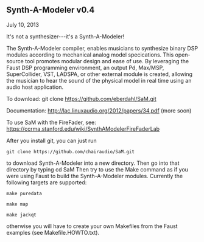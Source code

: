 Synth-A-Modeler v0.4
--------------------
July 10, 2013


It's not a synthesizer---it's a Synth-A-Modeler!



The Synth-A-Modeler compiler, enables musicians to synthesize binary DSP modules according to mechanical analog model specications. This open-source tool promotes modular design
and ease of use. By leveraging the Faust DSP programming environment, an output Pd, Max/MSP, SuperCollider, VST, LADSPA, or other external module is created, allowing the musician to hear the sound of the physical model in real time using an audio host application.




To download:
git clone https://github.com/eberdahl/SaM.git

Documentation:
http://lac.linuxaudio.org/2012/papers/34.pdf
(more soon)

To use SaM with the FireFader, see:
https://ccrma.stanford.edu/wiki/SynthAModelerFireFaderLab





After you install git, you can just run

    git clone https://github.com/chairaudio/SaM.git

to download Synth-A-Modeler into a new directory.  Then go into that directory by typing
cd SaM
Then try to use the Make command as if you were using Faust to build the Synth-A-Modeler modules.  Currently the following targets are supported:

    make puredata

    make map

    make jackqt


otherwise you will have to create your own Makefiles from the Faust examples (see Makefile.HOWTO.txt).
